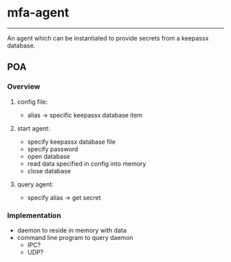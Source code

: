 # mfa-agent
------------------------------------------------------------------------------


An agent which can be instantiated to provide secrets from a keepassx database.

## POA
### Overview
1) config file:
    - alias -> specific keepassx database item

2) start agent:
    - specify keepassx database file
    - specify password
    - open database
    - read data specified in config into memory
    - close database

3) query agent:
    - specify alias -> get secret

### Implementation
- daemon to reside in memory with data
- command line program to query daemon
    - IPC?
    - UDP?

